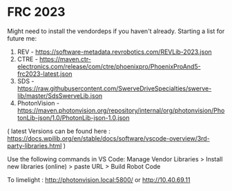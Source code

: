# FRC 2023

Might need to install the vendordeps if you haven't already. Starting a list for future me:
1. REV - https://software-metadata.revrobotics.com/REVLib-2023.json
2. CTRE - https://maven.ctr-electronics.com/release/com/ctre/phoenixpro/PhoenixProAnd5-frc2023-latest.json
3. SDS - https://raw.githubusercontent.com/SwerveDriveSpecialties/swerve-lib/master/SdsSwerveLib.json
4. PhotonVision - https://maven.photonvision.org/repository/internal/org/photonvision/PhotonLib-json/1.0/PhotonLib-json-1.0.json

( latest Versions can be found here : https://docs.wpilib.org/en/stable/docs/software/vscode-overview/3rd-party-libraries.html ) 

Use the following commands in VS Code:
Manage Vendor Libraries > Install new libraries (online) > paste URL > Build Robot Code


To limelight : http://photonvision.local:5800/ or http://10.40.69.11
